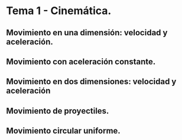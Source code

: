 # Tema 1 - Cinemática.
## Movimiento en una dimensión: velocidad y aceleración.
## Movimiento con aceleración constante.
## Movimiento en dos dimensiones: velocidad y aceleración
## Movimiento de proyectiles.
## Movimiento circular uniforme.